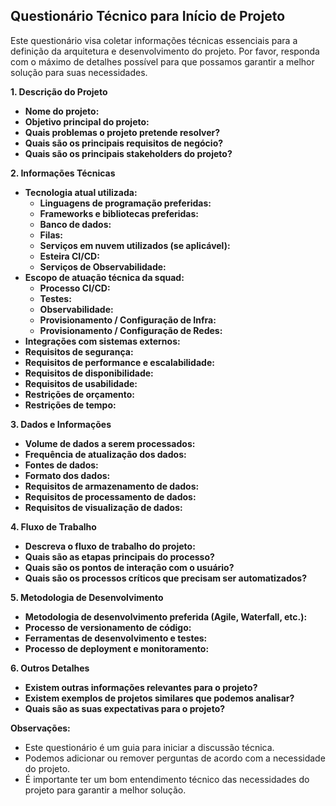 ## Questionário Técnico para Início de Projeto

Este questionário visa coletar informações técnicas essenciais para a definição da arquitetura e desenvolvimento do projeto. Por favor, responda com o máximo de detalhes possível para que possamos garantir a melhor solução para suas necessidades.

**1. Descrição do Projeto**

* **Nome do projeto:**
* **Objetivo principal do projeto:**
* **Quais problemas o projeto pretende resolver?**
* **Quais são os principais requisitos de negócio?**
* **Quais são os principais stakeholders do projeto?**

**2. Informações Técnicas**

* **Tecnologia atual utilizada:**
  * **Linguagens de programação preferidas:**
  * **Frameworks e bibliotecas preferidas:**
  * **Banco de dados:**
  * **Filas:**
  * **Serviços em nuvem utilizados (se aplicável):**
  * **Esteira CI/CD:**
  * **Serviços de Observabilidade:**
* **Escopo de atuação técnica da squad:**
  * **Processo CI/CD:**
  * **Testes:**
  * **Observabilidade:**
  * **Provisionamento / Configuração de Infra:**
  * **Provisionamento / Configuração de Redes:**
* **Integrações com sistemas externos:**
* **Requisitos de segurança:**
* **Requisitos de performance e escalabilidade:**
* **Requisitos de disponibilidade:**
* **Requisitos de usabilidade:**
* **Restrições de orçamento:**
* **Restrições de tempo:**

**3. Dados e Informações**

* **Volume de dados a serem processados:**
* **Frequência de atualização dos dados:**
* **Fontes de dados:**
* **Formato dos dados:**
* **Requisitos de armazenamento de dados:**
* **Requisitos de processamento de dados:**
* **Requisitos de visualização de dados:**

**4. Fluxo de Trabalho**

* **Descreva o fluxo de trabalho do projeto:**
* **Quais são as etapas principais do processo?**
* **Quais são os pontos de interação com o usuário?**
* **Quais são os processos críticos que precisam ser automatizados?**

**5. Metodologia de Desenvolvimento**

* **Metodologia de desenvolvimento preferida (Agile, Waterfall, etc.):**
* **Processo de versionamento de código:**
* **Ferramentas de desenvolvimento e testes:**
* **Processo de deployment e monitoramento:**

**6. Outros Detalhes**

* **Existem outras informações relevantes para o projeto?**
* **Existem exemplos de projetos similares que podemos analisar?**
* **Quais são as suas expectativas para o projeto?**

**Observações:**

* Este questionário é um guia para iniciar a discussão técnica.
* Podemos adicionar ou remover perguntas de acordo com a necessidade do projeto.
* É importante ter um bom entendimento técnico das necessidades do projeto para garantir a melhor solução.
